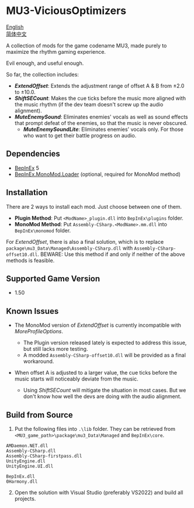# MU3-ViciousOptimizers
[English](README.md)\
[简体中文](README_zh-hans.md)

A collection of mods for the game codename MU3, made purely to maximize the rhythm gaming experience.

Evil enough, and useful enough.

So far, the collection includes:
+ ***ExtendOffset***: Extends the adjustment range of offset A & B from ±2.0 to ±10.0.
+ ***ShiftSECount***: Makes the cue ticks before the music more aligned with the music rhythm (if the dev team doesn't screw up the audio alignment).
+ ***MuteEnemySound***: Eliminates enemies' vocals as well as sound effects that prompt defeat of the enemies, so that the music is never obscured.
    + ***MuteEnemySoundLite***: Eliminates enemies' vocals only. For those who want to get their battle progress on audio.

## Dependencies

+ [BepInEx](https://github.com/BepInEx/BepInEx) 5
+ [BepInEx.MonoMod.Loader](https://github.com/BepInEx/BepInEx.MonoMod.Loader) (optional, required for MonoMod method)

## Installation
There are 2 ways to install each mod. Just choose between one of them.
+ **Plugin Method**: Put `<ModName>_plugin.dll` into `BepInEx\plugins` folder.
+ **MonoMod Method**: Put `Assembly-CSharp.<ModName>.mm.dll` into `BepInEx\monomod` folder.

For *ExtendOffset*, there is also a final solution, which is to replace `package\mu3_Data\Managed\Assembly-CSharp.dll` with `Assembly-CSharp-offset10.dll`. BEWARE: Use this method if and only if neither of the above methods is feasible.

## Supported Game Version

+ 1.50

## Known Issues

+ The MonoMod version of *ExtendOffset* is currently incompatible with *MoreProfileOptions*.
    + The Plugin version released lately is expected to address this issue, but still lacks more testing.
    + A modded `Assembly-CSharp-offset10.dll` will be provided as a final workaround. 

+ When offset A is adjusted to a larger value, the cue ticks before the music starts will noticeably deviate from the music.
    + Using *ShiftSECount* will mitigate the situation in most cases. But we don't know how well the devs are doing with the audio alignment.

## Build from Source

1. Put the following files into `.\lib` folder. They can be retrieved from `<MU3_game_path>\package\mu3_Data\Managed` and `BepInEx\core`. 
```
AMDaemon.NET.dll
Assembly-CSharp.dll
Assembly-CSharp-firstpass.dll
UnityEngine.dll
UnityEngine.UI.dll

BepInEx.dll
0Harmony.dll
```

2. Open the solution with Visual Studio (preferably VS2022) and build all projects.